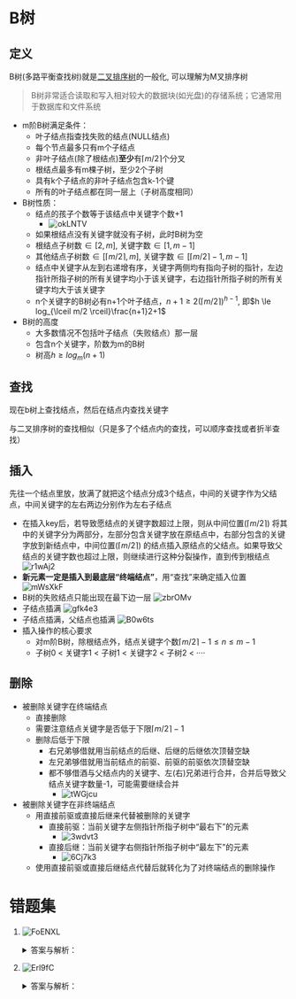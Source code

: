 # B树

## 定义

B树(多路平衡查找树)就是[二叉排序树](./3.1二叉排序树.md)的一般化, 可以理解为M叉排序树

> B树非常适合读取和写入相对较大的数据块(如光盘)的存储系统；它通常用于数据库和文件系统

- m阶B树满足条件：
    - 叶子结点指查找失败的结点(NULL结点)
    - 每个节点最多只有m个子结点
    - 非叶子结点(除了根结点)**至少**有$\lceil m/2 \rceil$个分叉
    - 根结点最多有m棵子树，至少2个子树
    - 具有k个子结点的非叶子结点包含k-1个键
    - 所有的叶子结点都在同一层上（子树高度相同）
- B树性质：
    - 结点的孩子个数等于该结点中关键字个数+1
        - ![okLNTV](https://cdn.staticaly.com/gh/tippye/PicCloud@master/uPic/2023/01/25/okLNTV.png)
    - 如果根结点没有关键字就没有子树，此时B树为空
    - 根结点子树数$\in [2, m]$, 关键字数$\in [1, m-1]$
    - 其他结点子树数$\in [\lceil m/2 \rceil, m]$, 关键字数$\in [\lceil m/2 \rceil -1, m-1]$
    - 结点中关键字从左到右递增有序，关键字两侧均有指向子树的指针，左边指针所指子树的所有关键字均小于该关键字，右边指针所指子树的所有关键字均大于该关键字
    - n个关键字的B树必有n+1个叶子结点，$n+1 \ge 2(\lceil m/2 \rceil)^{h-1}$, 即$h \le log_{\lceil m/2
      \rceil}\frac{n+1}2+1$
- B树的高度
    - 大多数情况不包括叶子结点（失败结点）那一层
    - 包含n个关键字，阶数为m的B树
    - 树高$h \ge log_m(n+1)$

## 查找

现在b树上查找结点，然后在结点内查找关键字

与二叉排序树的查找相似（只是多了个结点内的查找，可以顺序查找或者折半查找）

## 插入

先往一个结点里放，放满了就把这个结点分成3个结点，中间的关键字作为父结点，中间关键字的左右两边分别作为左右子结点

- 在插入key后，若导致愿结点的关键字数超过上限，则从中间位置($\lceil m/2 \rceil$)
  将其中的关键字分为两部分，左部分包含关键字放在原结点中，右部分包含的关键字放到新结点中，中间位置($\lceil m/2 \rceil$)
  的结点插入原结点的父结点。如果导致父结点的关键字数也超过上限，则继续进行这种分裂操作，直到传到根结点
  ![r1wAj2](https://cdn.staticaly.com/gh/tippye/PicCloud@master/uPic/2023/02/05/r1wAj2.png)
- **新元素一定是插入到最底层“终端结点”**，用“查找”来确定插入位置
  ![mWsXkF](https://cdn.staticaly.com/gh/tippye/PicCloud@master/uPic/2023/02/05/mWsXkF.png)
- B树的失败结点只能出现在最下边一层
  ![zbrOMv](https://cdn.staticaly.com/gh/tippye/PicCloud@master/uPic/2023/02/05/zbrOMv.png)
- 子结点插满
  ![gfk4e3](https://cdn.staticaly.com/gh/tippye/PicCloud@master/uPic/2023/02/05/gfk4e3.png)
- 子结点插满，父结点也插满
  ![B0w6ts](https://cdn.staticaly.com/gh/tippye/PicCloud@master/uPic/2023/02/05/B0w6ts.png)
- 插入操作的核心要求
    - 对m阶B树，除根结点外，结点关键字个数$\lceil m/2 \rceil - 1 \leq n \leq m - 1$
    - 子树0 < 关键字1 < 子树1 < 关键字2 < 子树2 < ····

## 删除

- 被删除关键字在终端结点
    - 直接删除
    - 需要注意结点关键字是否低于下限$\lceil m/2 \rceil - 1$
    - 删除后低于下限
        - 右兄弟够借就用当前结点的后继、后继的后继依次顶替空缺
        - 左兄弟够借就用当前结点的前驱、前驱的前驱依次顶替空缺
        - 都不够借酒与父结点内的关键字、左(右)兄弟进行合并，合并后导致父结点关键字数量-1，可能需要继续合并
            - ![tWGjcu](https://cdn.staticaly.com/gh/tippye/PicCloud@master/uPic/2023/02/05/tWGjcu.png)
- 被删除关键字在非终端结点
    - 用直接前驱或直接后继来代替被删除的关键字
        - 直接前驱：当前关键字左侧指针所指子树中“最右下”的元素
            - ![3wdvt3](https://cdn.staticaly.com/gh/tippye/PicCloud@master/uPic/2023/02/05/3wdvt3.png)
        - 直接后继：当前关键字右侧指针所指子树中“最左下”的元素
            - ![6Cj7k3](https://cdn.staticaly.com/gh/tippye/PicCloud@master/uPic/2023/02/05/6Cj7k3.png)
    - 使用直接前驱或直接后继结点代替后就转化为了对终端结点的删除操作

# 错题集

1. ![FoENXL](https://cdn.staticaly.com/gh/tippye/PicCloud@master/uPic/2023/02/09/FoENXL.png)
    <details>
      <summary>答案与解析：</summary>
      <br />
      答案： B  D
      <br />
      解析：<br />
        3阶B树的分支结点最少有1个关键字，最多有2个关键字
        结点数量最少时，分支结点都只有1个关键字，也就是两个子结点，类似一棵满二叉树
        所以高度为5的B树至少有2^5-1=31个结点
        结点数量最多时，分支结点都有2个关键字，也就是3个子结点，类似满三叉树
        所以高度为5的B树最多有(3^5-1)/2=121个结点，这一行的公示是等比求和公式
    </details>

2. ![Erl9fC](https://cdn.staticaly.com/gh/tippye/PicCloud@master/uPic/2023/02/09/Erl9fC.png)
    <details>
      <summary>答案与解析：</summary>
      <br />
      答案： B
      <br />
      解析：<br />
        结点满了先进行分裂再插入新结点
        <img src="https://cdn.staticaly.com/gh/tippye/PicCloud@master/uPic/2023/02/09/9uMyiS.png"/>
    </details>

